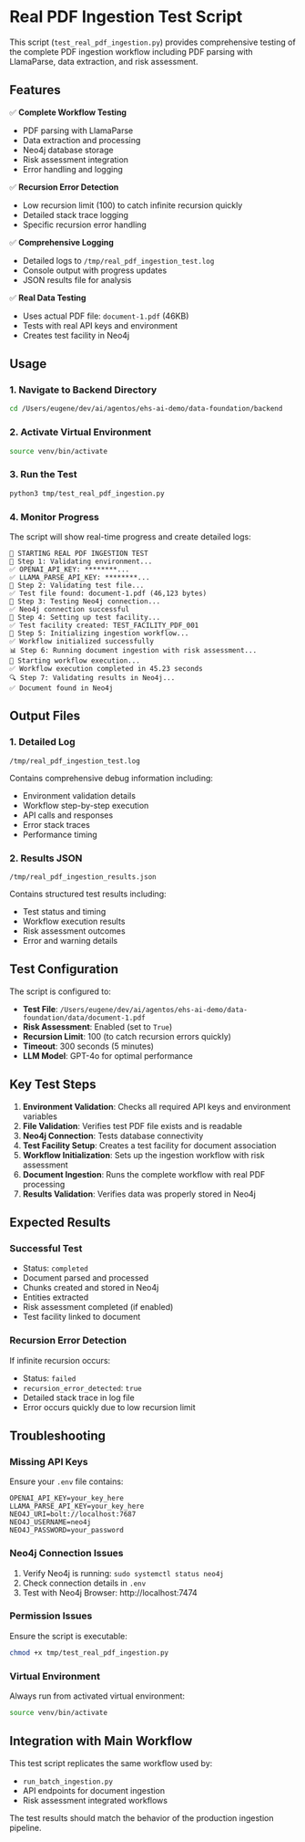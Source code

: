 # Real PDF Ingestion Test Script

This script (`test_real_pdf_ingestion.py`) provides comprehensive testing of the complete PDF ingestion workflow including PDF parsing with LlamaParse, data extraction, and risk assessment.

## Features

✅ **Complete Workflow Testing**
- PDF parsing with LlamaParse
- Data extraction and processing
- Neo4j database storage
- Risk assessment integration
- Error handling and logging

✅ **Recursion Error Detection**
- Low recursion limit (100) to catch infinite recursion quickly
- Detailed stack trace logging
- Specific recursion error handling

✅ **Comprehensive Logging**
- Detailed logs to `/tmp/real_pdf_ingestion_test.log`
- Console output with progress updates
- JSON results file for analysis

✅ **Real Data Testing**
- Uses actual PDF file: `document-1.pdf` (46KB)
- Tests with real API keys and environment
- Creates test facility in Neo4j

## Usage

### 1. Navigate to Backend Directory
```bash
cd /Users/eugene/dev/ai/agentos/ehs-ai-demo/data-foundation/backend
```

### 2. Activate Virtual Environment
```bash
source venv/bin/activate
```

### 3. Run the Test
```bash
python3 tmp/test_real_pdf_ingestion.py
```

### 4. Monitor Progress
The script will show real-time progress and create detailed logs:

```
🚀 STARTING REAL PDF INGESTION TEST
🔧 Step 1: Validating environment...
✅ OPENAI_API_KEY: ********...
✅ LLAMA_PARSE_API_KEY: ********...
📄 Step 2: Validating test file...
✅ Test file found: document-1.pdf (46,123 bytes)
🔗 Step 3: Testing Neo4j connection...
✅ Neo4j connection successful
🏢 Step 4: Setting up test facility...
✅ Test facility created: TEST_FACILITY_PDF_001
🤖 Step 5: Initializing ingestion workflow...
✅ Workflow initialized successfully
📊 Step 6: Running document ingestion with risk assessment...
🔄 Starting workflow execution...
✅ Workflow execution completed in 45.23 seconds
🔍 Step 7: Validating results in Neo4j...
✅ Document found in Neo4j
```

## Output Files

### 1. Detailed Log
```
/tmp/real_pdf_ingestion_test.log
```
Contains comprehensive debug information including:
- Environment validation details
- Workflow step-by-step execution
- API calls and responses
- Error stack traces
- Performance timing

### 2. Results JSON
```
/tmp/real_pdf_ingestion_results.json
```
Contains structured test results including:
- Test status and timing
- Workflow execution results
- Risk assessment outcomes
- Error and warning details

## Test Configuration

The script is configured to:

- **Test File**: `/Users/eugene/dev/ai/agentos/ehs-ai-demo/data-foundation/data/document-1.pdf`
- **Risk Assessment**: Enabled (set to `True`)
- **Recursion Limit**: 100 (to catch recursion errors quickly)
- **Timeout**: 300 seconds (5 minutes)
- **LLM Model**: GPT-4o for optimal performance

## Key Test Steps

1. **Environment Validation**: Checks all required API keys and environment variables
2. **File Validation**: Verifies test PDF file exists and is readable
3. **Neo4j Connection**: Tests database connectivity
4. **Test Facility Setup**: Creates a test facility for document association
5. **Workflow Initialization**: Sets up the ingestion workflow with risk assessment
6. **Document Ingestion**: Runs the complete workflow with real PDF processing
7. **Results Validation**: Verifies data was properly stored in Neo4j

## Expected Results

### Successful Test
- Status: `completed`
- Document parsed and processed
- Chunks created and stored in Neo4j
- Entities extracted
- Risk assessment completed (if enabled)
- Test facility linked to document

### Recursion Error Detection
If infinite recursion occurs:
- Status: `failed`
- `recursion_error_detected`: `true`
- Detailed stack trace in log file
- Error occurs quickly due to low recursion limit

## Troubleshooting

### Missing API Keys
Ensure your `.env` file contains:
```
OPENAI_API_KEY=your_key_here
LLAMA_PARSE_API_KEY=your_key_here
NEO4J_URI=bolt://localhost:7687
NEO4J_USERNAME=neo4j
NEO4J_PASSWORD=your_password
```

### Neo4j Connection Issues
1. Verify Neo4j is running: `sudo systemctl status neo4j`
2. Check connection details in `.env`
3. Test with Neo4j Browser: http://localhost:7474

### Permission Issues
Ensure the script is executable:
```bash
chmod +x tmp/test_real_pdf_ingestion.py
```

### Virtual Environment
Always run from activated virtual environment:
```bash
source venv/bin/activate
```

## Integration with Main Workflow

This test script replicates the same workflow used by:
- `run_batch_ingestion.py`
- API endpoints for document ingestion
- Risk assessment integrated workflows

The test results should match the behavior of the production ingestion pipeline.